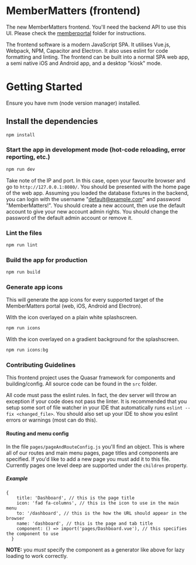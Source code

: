 # MemberMatters (frontend)

The new MemberMatters frontend. You'll need the backend API to use this UI. Please check the [memberportal](/memberportal) folder for instructions.

The frontend software is a modern JavaScript SPA. It utilises Vue.js, Webpack, NPM, Capacitor and Electron. It also uses eslint for code formatting and linting.
The frontend can be built into a normal SPA web app, a semi native iOS and Android app, and a desktop "kiosk" mode.

# Getting Started

Ensure you have nvm (node version manager) installed.
## Install the dependencies
```bash
npm install
```

### Start the app in development mode (hot-code reloading, error reporting, etc.)
```bash
npm run dev
```

Take note of the IP and port. In this case, open your favourite browser and go to `http://127.0.0.1:8080/`. You should 
be presented with the home page of the web app. Assuming you loaded the database fixtures in the backend, you can login with the username "default@example.com" and password 
"MemberMatters!". You should create a new account, then use the default account to give your new account admin rights. You 
should change the password of the default admin account or remove it.

### Lint the files
```bash
npm run lint
```

### Build the app for production
```bash
npm run build
```

### Generate app icons
This will generate the app icons for every supported target of the MemberMatters portal (web, iOS, Android and Electron).

With the icon overlayed on a plain white splashscreen.
```bash
npm run icons
```

With the icon overlayed on a gradient background for the splashscreen.
```bash
npm run icons:bg
```


### Contributing Guidelines
This frontend project uses the Quasar framework for components and building/config. All source code
can be found in the `src` folder.

All code must pass the eslint rules. In fact, the dev server will throw an exception if your code
does not pass the linter. It is recommended that you setup some sort of file watcher in your IDE
that automatically runs `eslint --fix <changed_file>`. You should also set up your IDE to show
you eslint errors or warnings (most can do this).

#### Routing and menu config
In the file `pages/pageAndRouteConfig.js` you'll find an object. This is where all of our routes
and main menu pages, page titles and components are specified. If you'd like to add a new page you
must add it to this file. Currently pages one level deep are supported under the `children` property.

##### Example
```
{
    title: 'Dashboard', // this is the page title
    icon: 'fad fa-columns', // this is the icon to use in the main menu
    to: '/dashboard', // this is the how the URL should appear in the browser
    name: 'dashboard', // this is the page and tab title
    component: () => import('pages/Dashboard.vue'), // this specifies the component to use
  }
```

**NOTE:** you *must* specify the component as a generator like above for lazy loading to work correctly.
